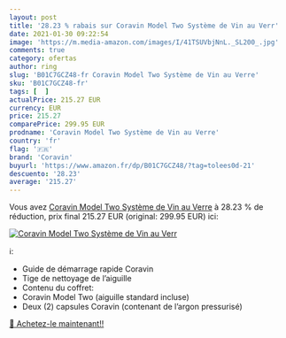 ```yaml
---
layout: post
title: '28.23 % rabais sur Coravin Model Two Système de Vin au Verr'
date: 2021-01-30 09:22:54
image: 'https://m.media-amazon.com/images/I/41TSUVbjNnL._SL200_.jpg'
comments: true
category: ofertas
author: ring
slug: 'B01C7GCZ48-fr Coravin Model Two Système de Vin au Verre'
sku: 'B01C7GCZ48-fr'
tags: [  ]
actualPrice: 215.27 EUR
currency: EUR
price: 215.27
comparePrice: 299.95 EUR
prodname: 'Coravin Model Two Système de Vin au Verre'
country: 'fr'
flag: '🇫🇷'
brand: 'Coravin'
buyurl: 'https://www.amazon.fr/dp/B01C7GCZ48/?tag=tolees0d-21'
descuento: '28.23'
average: '215.27'
---
```


Vous avez [Coravin Model Two Système de Vin au Verre](https://www.amazon.fr/dp/B01C7GCZ48/?tag=tolees0d-21)  à  28.23 % de réduction, prix final  215.27 EUR (original: 299.95 EUR) ici:

[![Coravin Model Two Système de Vin au Verr](https://m.media-amazon.com/images/I/41TSUVbjNnL._SL200_.jpg)](https://www.amazon.fr/dp/B01C7GCZ48/?tag=tolees0d-21)

ℹ️:

- Guide de démarrage rapide Coravin
- Tige de nettoyage de l’aiguille
- Contenu du coffret:
- Coravin Model Two (aiguille standard incluse)
- Deux (2) capsules Coravin (contenant de l’argon pressurisé)

[🛒 Achetez-le maintenant!!](https://www.amazon.fr/dp/B01C7GCZ48/?tag=tolees0d-21)
